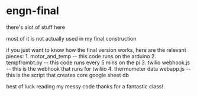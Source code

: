 # engn-final

there's alot of stuff here

most of it is not actually used in my final construction

if you just want to know how the final version works, here are the relevant pieces:
	1. motor_and_temp  -- this code runs on the arduino
	2. tempfrombt.py   -- this code runs every 5 mins on the pi
	3. twilio webhook.js  -- this is the webhook that runs for twiliio
	4. thermometer data webapp.js -- this is the script that creates core google sheet db 

best of luck reading my messy code
thanks for a fantastic class!